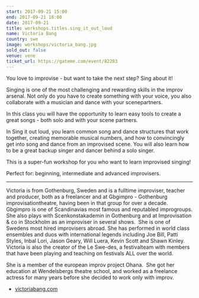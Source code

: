 ```yaml
---
start: 2017-09-21 15:00
end: 2017-09-21 18:00
date: 2017-09-21
title: workshops.titles.sing_it_out_loud
name: Victoria Bang
country: swe
image: workshops/victoria_bang.jpg
sold_out: false
venue: vene
ticket_url: https://gateme.com/event/82203
---
```


You love to improvise - but want to take the next step? Sing about it!

Singing is one of the most challenging and rewarding skills in the improv arsenal.
Not only do you have to create something with your voice, you also collaborate with
a musician and dance with your scenepartners.

In this class you will have the opportunity to learn easy tools to create
a great songs - both solo and with your scene partners.

In Sing it out loud, you learn common song and dance structures that work
together, creating memorable musical numbers, and how to convincingly
get into song and dance from an improvised scene. You will also learn how
to be a great backup singer and dancer behind a solo singer.

This is a super-fun workshop for you who want to learn improvised singing!

Perfect for: beginning, intermediate and advanced improvisers.

---

Victoria is from Gothenburg, Sweden and is a fulltime improviser, teacher
and producer, both as a freelancer and at Gbgimpro - Gothenburg improvisationtheatre,
having been in that group for over a decade. Gbgimpro is one of Scandinavias most
famous and reputabled improgroups.​ She also plays with Scenkonstakademin in Gothenburg
and at Improvisation & co in Stockholm as an improviser in several shows.
​​
She is one of Swedens most hired improvisers abroad. She has performed in world
class ensembles and duos with international legends including Joe Bill, Patti Styles,
Inbal Lori, Jason Geary, Will Luera, Kevin Scott and Shawn Kinley. Victoria is also
the creator of the Le Swe-des, a festivalteam with members  that have been playing
and teaching on festivals ALL over the world.
 
She is a member of the european improv project Ohana.
​
She got her education at Wendelsbergs theatre school, and worked as a freelance actress
for many years before she decided to work only with improv.
​
- [​victoriabang.com](http://​www.victoriabang.com) 
